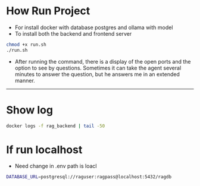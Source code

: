 # How Run Project 
* For install docker with database postgres and ollama with model
* To install both the backend and frontend server
```sh
chmod +x run.sh
./run.sh

```
* After running the command, there is a display of the open ports and the option to see by questions. Sometimes it can take the agent several minutes to answer the question, but he answers me in an extended manner.
---
# Show log
```sh
docker logs -f rag_backend | tail -50
```

# If run localhost
- Need change in .env path is loacl
```bash
DATABASE_URL=postgresql://raguser:ragpass@localhost:5432/ragdb
```
